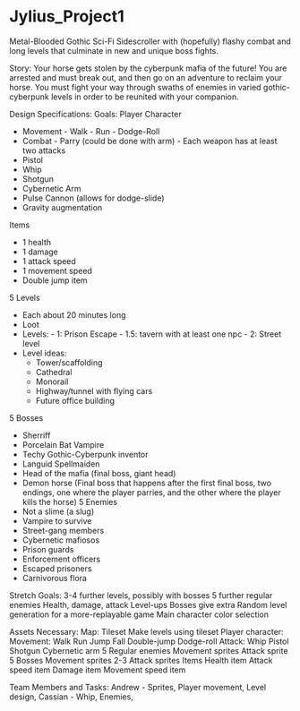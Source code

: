# Jylius_Project1

Metal-Blooded
Gothic Sci-Fi Sidescroller with (hopefully) flashy combat and long levels that culminate in new and unique boss fights.

Story: Your horse gets stolen by the cyberpunk mafia of the future! You are arrested and must break out, and then go on an adventure to reclaim your horse. You must fight your way through swaths of enemies in varied gothic-cyberpunk levels in order to be reunited with your companion.

Design Specifications:
 Goals:
  Player Character
   - Movement
    - Walk
    - Run
    - Dodge-Roll
   - Combat
    - Parry (could be done with arm)
    - Each weapon has at least two attacks
   - Pistol
   - Whip
   - Shotgun
   - Cybernetic Arm
   - Pulse Cannon (allows for dodge-slide)
   - Gravity augmentation

  Items
   - 1 health
   - 1 damage
   - 1 attack speed
   - 1 movement speed
   - Double jump item
   
  5 Levels
   - Each about 20 minutes long
   - Loot
   - Levels:
    - 1: Prison Escape
    - 1.5: tavern with at least one npc
    - 2: Street level
   - Level ideas:
     - Tower/scaffolding
     - Cathedral
     - Monorail
     - Highway/tunnel with flying cars
     - Future office building
   
  5 Bosses
   - Sherriff
   - Porcelain Bat Vampire
   - Techy Gothic-Cyberpunk inventor
   - Languid Spellmaiden
   - Head of the mafia (final boss, giant head)
   - Demon horse (Final boss that happens after the first final boss, two endings, one where the player parries, and the other where the player kills the horse)
  5 Enemies
   - Not a slime (a slug)
   - Vampire to survive
   - Street-gang members
   - Cybernetic mafiosos
   - Prison guards
   - Enforcement officers
   - Escaped prisoners
   - Carnivorous flora
 
 Stretch Goals:
  3-4 further levels, possibly with bosses
  5 further regular enemies
  Health, damage, attack
  Level-ups
  Bosses give extra
  Random level generation for a more-replayable game
  Main character color selection
 
 Assets Necessary:
  Map:
   Tileset
   Make levels using tileset
  Player character:
   Movement:
    Walk
    Run
    Jump
    Fall
    Double-jump
    Dodge-roll
   Attack:
    Whip
    Pistol
    Shotgun
    Cybernetic arm
  5 Regular enemies
   Movement sprites
   Attack sprite
  5 Bosses
   Movement sprites
   2-3 Attack sprites
  Items
   Health item
   Attack speed item
   Damage item
   Movement speed item
   
    
 
 Team Members and Tasks:
  Andrew - Sprites, Player movement, Level design, 
  Cassian - Whip, Enemies, 
